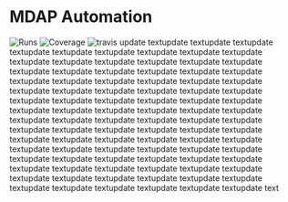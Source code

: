 # MDAP Automation
![Runs](https://badges.openebs.ci/badge/E2E%20runs-2878-orange.svg)
![Coverage](https://badges.openebs.ci/badge/E2E%20coverage-52%25-green.svg)
![travis](https://travis-ci.com/harshita-sharma-mayadata/test_badges.svg?branch=master&style=flat-square)
update textupdate textupdate textupdate textupdate textupdate textupdate textupdate textupdate textupdate textupdate textupdate textupdate textupdate textupdate textupdate textupdate textupdate textupdate textupdate textupdate textupdate textupdate textupdate textupdate textupdate textupdate textupdate textupdate textupdate textupdate textupdate textupdate textupdate textupdate textupdate textupdate textupdate textupdate textupdate textupdate textupdate textupdate textupdate textupdate textupdate textupdate textupdate textupdate textupdate textupdate textupdate textupdate textupdate textupdate textupdate textupdate textupdate textupdate textupdate textupdate textupdate textupdate textupdate textupdate textupdate textupdate textupdate textupdate textupdate textupdate textupdate textupdate textupdate textupdate textupdate textupdate textupdate textupdate textupdate textupdate textupdate textupdate textupdate textupdate textupdate textupdate textupdate textupdate textupdate textupdate textupdate textupdate textupdate text